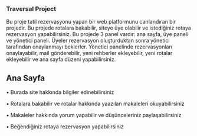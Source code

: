 <h3>Traversal Project</h3>
<p>Bu proje tatil rezervasyonu yapan bir web platformunu canlandıran bir projedir. Bu projede rotalara bakabilir, siteye üye olabilir ve istediğiniz rotaya rezervasyon yapabilirsiniz. Bu projede 3 panel vardır: ana sayfa, üye paneli ve yönetici paneli. Üyeler rezervasyon oluşturduktan sonra yönetici tarafından onaylanmayı beklerler. Yönetici panelinde rezervasyonları onaylayabilir, mail gönderebilir, yeni rehberler ekleyebilir, yeni rotalar ekleyebilir ve ana sayfa düzeni yapabilirsiniz.</p>
<h2>Ana Sayfa</h2>
<p>• Burada site hakkında bilgiler edinebilirsiniz</p>
<p>• Rotalara bakabilir ve rotalar hakkında yaazılan makaleleri okuyabilirsiniz</p>
<p>• Makaleler hakkında yorum yapabilir ve düşünceleriniz paylaşabilirsiniz</p>
<p>• Beğendiğiniz rotaya rezervasyon yapabilirsiniz</p>
